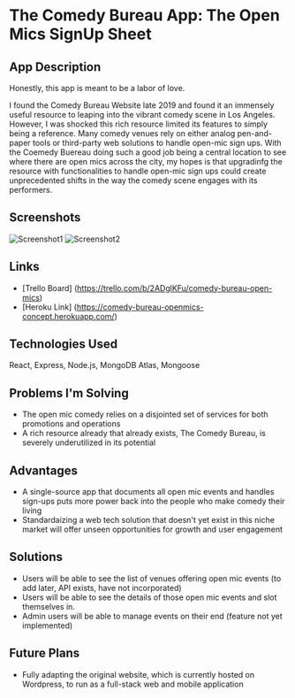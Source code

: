 # The Comedy Bureau App: The Open Mics SignUp Sheet

## App Description

Honestly, this app is meant to be a labor of love. 

I found the Comedy Bureau Website late 2019 and found it an immensely useful resource to leaping into the vibrant comedy scene in Los Angeles. However, I was shocked this rich resource limited its features to simply being a reference. Many comedy venues rely on either analog pen-and-paper tools or third-party web solutions to handle open-mic sign ups. With the Coemedy Buereau doing such a good job being a central location to see where there are open mics across the city, my hopes is that upgradinfg the resource with functionalities to handle open-mic sign ups could create unprecedented shifts in the way the comedy scene engages with its performers. 

## Screenshots
![Screenshot1](https://imgur.com/9cbZfba)
![Screenshot2](https://imgur.com/5FpTMiw)

## Links
* [Trello Board] (https://trello.com/b/2ADglKFu/comedy-bureau-open-mics)
* [Heroku Link] (https://comedy-bureau-openmics-concept.herokuapp.com/)

## Technologies Used
React, Express, Node.js, MongoDB Atlas, Mongoose

## Problems I'm Solving
* The open mic comedy relies on a disjointed set of services for both promotions and operations
* A rich resource already that already exists, The Comedy Bureau, is severely underutilized in its potential

## Advantages
* A single-source app that documents all open mic events and handles sign-ups puts more power back into the people who make comedy their living
* Standardaizing a web tech solution that doesn't yet exist in this niche market will offer unseen opportunities for growth and user engagement

## Solutions
* Users will be able to see the list of venues offering open mic events (to add later, API exists, have not incorporated)
* Users will be able to see the details of those open mic events and slot themselves in.
* Admin users will be able to manage events on their end (feature not yet implemented)

## Future Plans
* Fully adapting the original website, which is currently hosted on Wordpress, to run as a full-stack web and mobile application

